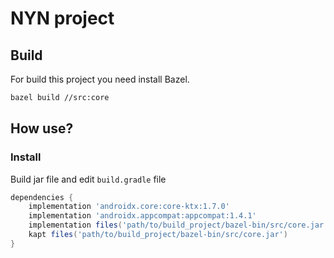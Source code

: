 # NYN project

## Build

For build this project you need install Bazel.

```bash
bazel build //src:core
```

## How use?

### Install

Build jar file and edit `build.gradle` file

```gradle
dependencies {
    implementation 'androidx.core:core-ktx:1.7.0'
    implementation 'androidx.appcompat:appcompat:1.4.1'
    implementation files('path/to/build_project/bazel-bin/src/core.jar')
    kapt files('path/to/build_project/bazel-bin/src/core.jar')
}
```
